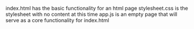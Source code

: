 index.html has the basic functionality for an html page
stylesheet.css is the stylesheet with no content at this time
app.js is an empty page that will serve as a core functionality for index.html